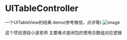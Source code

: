 # UITableController
一个UITableView的经典 demo(参考微信，点评等)
 ![image](https://github.com/jerryq1/UITableController/raw/master/UITableController/UITableView.gif)
 
 这个项目源自小波老师
 主要难点是闭包的使用合数组对应逻辑
